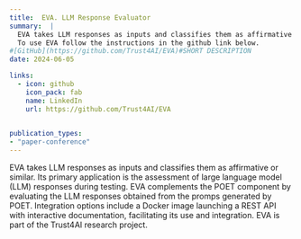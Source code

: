 ```yaml
---
title:  EVA. LLM Response Evaluator
summary:  |
  EVA takes LLM responses as inputs and classifies them as affirmative or similar. Its primary application is the assessment of large language model (LLM) responses during testing. EVA complements the POET component by evaluating the LLM responses obtained from the promps generated by POET.<br>
  To use EVA follow the instructions in the github link below. 
#[GitHub](https://github.com/Trust4AI/EVA)#SHORT DESCRIPTION
date: 2024-06-05

links:
  - icon: github 
    icon_pack: fab
    name: LinkedIn
    url: https://github.com/Trust4AI/EVA

      
publication_types: 
- "paper-conference"
---
```


EVA takes LLM responses as inputs and classifies them as affirmative or similar. Its primary application is the assessment of large language model (LLM) responses during testing. EVA complements the POET component by evaluating the LLM responses obtained from the promps generated by POET. Integration options include a Docker image launching a REST API with interactive documentation, facilitating its use and integration. EVA is part of the Trust4AI research project.
